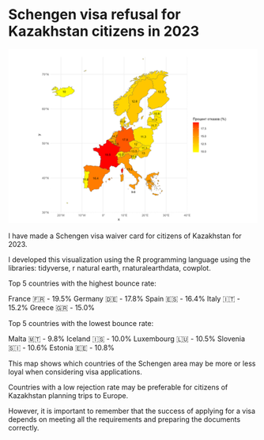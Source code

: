 # Schengen visa refusal for Kazakhstan citizens in 2023
![](Schengen_Visa_Refusal_Rates_Map_percent.png)

I have made a Schengen visa waiver card for citizens of Kazakhstan for 2023.

I developed this visualization using the R programming language using the libraries: tidyverse, r natural earth, rnaturalearthdata, cowplot. 

Top 5 countries with the highest bounce rate:

France 🇫🇷 - 19.5%
Germany 🇩🇪 - 17.8%
Spain 🇪🇸 - 16.4%
Italy 🇮🇹 - 15.2%
Greece 🇬🇷 - 15.0%

Top 5 countries with the lowest bounce rate:

Malta 🇲🇹 - 9.8%
Iceland 🇮🇸 - 10.0%
Luxembourg 🇱🇺 - 10.5%
Slovenia 🇸🇮 - 10.6%
Estonia 🇪🇪 - 10.8%

This map shows which countries of the Schengen area may be more or less loyal when considering visa applications. 

Countries with a low rejection rate may be preferable for citizens of Kazakhstan planning trips to Europe. 

However, it is important to remember that the success of applying for a visa depends on meeting all the requirements and preparing the documents correctly.
